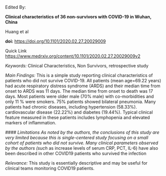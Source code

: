 Edited By:

**Clinical characteristics of 36 non-survivors with COVID-19 in Wuhan,
China**

Huang et al

**doi:** <https://doi.org/10.1101/2020.02.27.20029009>

Quick Link
<https://www.medrxiv.org/content/10.1101/2020.02.27.20029009v2>

*Keywords:* Clinical Characteristics, Non Survivors, retrospective study

*Main Findings:* This is a simple study reporting clinical
characteristics of patients who did not survive COVID-19. All patients
(mean age=69.22 years) had acute respiratory distress syndrome (ARDS)
and their median time from onset to ARDS was 11 days. The median time
from onset to death was 17 days. Most patients were older male (70%
male) with co-morbidities and only 11 % were smokers. 75% patients
showed bilateral pneumonia. Many patients had chronic diseases,
including hypertension (58.33%). cardiovascular disease (22.22%) and
diabetes (19.44%). Typical clinical feature measured in these patients
includes lymphopenia and elevated markers of inflammation.

*#### Limitations
As noted by the authors, the conclusions of this study are
very limited because this is single-centered study focusing on a small
cohort of patients who did not survive. Many clinical parameters
observed by the authors (such* as increase levels of serum CRP, PCT,
IL-6) have also been described in other COVID19 patients who survived
the infection

*Relevance:* This study is essentially descriptive and may be useful for
clinical teams monitoring COVID19 patients.
